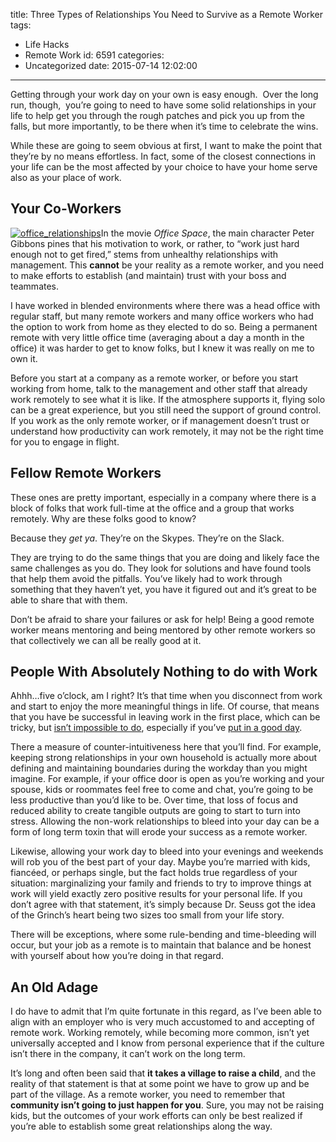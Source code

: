 title: Three Types of Relationships You Need to Survive as a Remote Worker
tags:
  - Life Hacks
  - Remote Work
id: 6591
categories:
  - Uncategorized
date: 2015-07-14 12:02:00
---

Getting through your work day on your own is easy enough.&nbsp; Over the long run, though,&nbsp; you’re going to need to have some solid relationships in your life to help get you through the rough patches and pick you up from the falls, but more importantly, to be there when it’s time to celebrate the wins.

While these are going to seem obvious at first, I want to make the point that they’re by no means effortless. In fact, some of the closest connections in your life can be the most affected by your choice to have your home serve also as your place of work.

## Your Co-Workers

[![office_relationships](https://jcblogimages.blob.core.windows.net/img/2015/07/office_relationships_thumb.jpg "office_relationships")](https://jcblogimages.blob.core.windows.net/img/2015/07/office_relationships.jpg)In the movie _Office Space_, the main character Peter Gibbons pines that his motivation to work, or rather, to “work just hard enough not to get fired,” stems from unhealthy relationships with management. This **cannot** be your reality as a remote worker, and you need to make efforts to establish (and maintain) trust with your boss and teammates.

I have worked in blended environments where there was a head office with regular staff, but many remote workers and many office workers who had the option to work from home as they elected to do so. Being a permanent remote with very little office time (averaging about a day a month in the office) it was harder to get to know folks, but I knew it was really on me to own it.

Before you start at a company as a remote worker, or before you start working from home, talk to the management and other staff that already work remotely to see what it is like. If the atmosphere supports it, flying solo can be a great experience, but you still need the support of ground control. If you work as the only remote worker, or if management doesn’t trust or understand how productivity can work remotely, it may not be the right time for you to engage in flight.

## Fellow Remote Workers

These ones are pretty important, especially in a company where there is a block of folks that work full-time at the office and a group that works remotely. Why are these folks good to know?

Because they _get ya_. They’re on the Skypes. They’re on the Slack. 

They are trying to do the same things that you are doing and likely face the same challenges as you do. They look for solutions and have found tools that help them avoid the pitfalls. You’ve likely had to work through something that they haven’t yet, you have it figured out and it’s great to be able to share that with them. 

Don’t be afraid to share your failures or ask for help! Being a good remote worker means mentoring and being mentored by other remote workers so that collectively we can all be really good at it. 

## People With Absolutely Nothing to do with Work

Ahhh…five o’clock, am I right? It’s that time when you disconnect from work and start to enjoy the more meaningful things in life. Of course, that means that you have be successful in leaving work in the first place, which can be tricky, but [isn’t impossible to do](http://jameschambers.com/2015/03/working-from-home-and-walking-to-work-surviving-remote-work/), especially if you’ve [put in a good day](http://jameschambers.com/2015/03/wake-up-and-get-st-done-a-practice-of-awesome/).

There a measure of counter-intuitiveness here that you’ll find. For example, keeping strong relationships in your own household is actually more about defining and maintaining boundaries during the workday than you might imagine. For example, if your office door is open as you’re working and your spouse, kids or roommates feel free to come and chat, you’re going to be less productive than you’d like to be. Over time, that loss of focus and reduced ability to create tangible outputs are going to start to turn into stress. Allowing the non-work relationships to bleed into your day can be a form of long term toxin that will erode your success as a remote worker.

Likewise, allowing your work day to bleed into your evenings and weekends will rob you of the best part of your day. Maybe you’re married with kids, fiancéed, or perhaps single, but the fact holds true regardless of your situation: marginalizing your family and friends to try to improve things at work will yield exactly zero positive results for your personal life. If you don’t agree with that statement, it’s simply because Dr. Seuss got the idea of the Grinch’s heart being two sizes too small from your life story. 

There will be exceptions, where some rule-bending and time-bleeding will occur, but your job as a remote is to maintain that balance and be honest with yourself about how you’re doing in that regard.

## An Old Adage

I do have to admit that I’m quite fortunate in this regard, as I’ve been able to align with an employer who is very much accustomed to and accepting of remote work. Working remotely, while becoming more common, isn’t yet universally accepted and I know from personal experience that if the culture isn’t there in the company, it can’t work on the long term.

It’s long and often been said that **it takes a village to raise a child**, and the reality of that statement is that at some point we have to grow up and be part of the village. As a remote worker, you need to remember that **community isn’t going to just happen for you**. Sure, you may not be raising kids, but the outcomes of your work efforts can only be best realized if you’re able to establish some great relationships along the way.